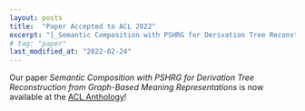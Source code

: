 ```yaml
---
layout: posts
title:  "Paper Accepted to ACL 2022"
excerpt: "[_Semantic Composition with PSHRG for Derivation Tree Reconstruction from Graph-Based Meaning Representations_](https://aclanthology.org/2022.acl-long.372)"
# tag: "paper"
last_modified_at: "2022-02-24"
---
```


Our paper _Semantic Composition with PSHRG for Derivation Tree Reconstruction from Graph-Based Meaning Representations_ is now available at the [ACL Anthology](https://aclanthology.org/2022.acl-long.372.pdf)!


